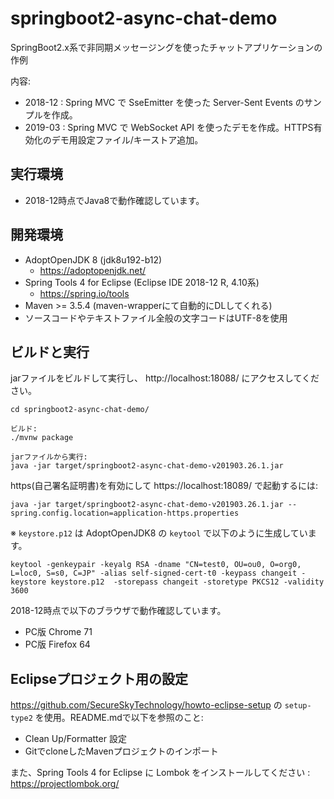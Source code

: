 # springboot2-async-chat-demo
SpringBoot2.x系で非同期メッセージングを使ったチャットアプリケーションの作例

内容:

* 2018-12 : Spring MVC で SseEmitter を使った Server-Sent Events のサンプルを作成。
* 2019-03 : Spring MVC で WebSocket API を使ったデモを作成。HTTPS有効化のデモ用設定ファイル/キーストア追加。

## 実行環境

* 2018-12時点でJava8で動作確認しています。

## 開発環境

* AdoptOpenJDK 8 (jdk8u192-b12)
  * https://adoptopenjdk.net/
* Spring Tools 4 for Eclipse (Eclipse IDE 2018-12 R, 4.10系)
  * https://spring.io/tools
* Maven >= 3.5.4 (maven-wrapperにて自動的にDLしてくれる)
* ソースコードやテキストファイル全般の文字コードはUTF-8を使用

## ビルドと実行

jarファイルをビルドして実行し、 http://localhost:18088/ にアクセスしてください。

```
cd springboot2-async-chat-demo/

ビルド:
./mvnw package

jarファイルから実行:
java -jar target/springboot2-async-chat-demo-v201903.26.1.jar
```

https(自己署名証明書)を有効にして https://localhost:18089/ で起動するには:

```
java -jar target/springboot2-async-chat-demo-v201903.26.1.jar --spring.config.location=application-https.properties
```

※ `keystore.p12` は AdoptOpenJDK8 の `keytool` で以下のように生成しています。

```
keytool -genkeypair -keyalg RSA -dname "CN=test0, OU=ou0, O=org0, L=loc0, S=s0, C=JP" -alias self-signed-cert-t0 -keypass changeit -keystore keystore.p12  -storepass changeit -storetype PKCS12 -validity 3600
```

2018-12時点で以下のブラウザで動作確認しています。

* PC版 Chrome 71
* PC版 Firefox 64

## Eclipseプロジェクト用の設定

https://github.com/SecureSkyTechnology/howto-eclipse-setup の `setup-type2` を使用。README.mdで以下を参照のこと:

* Clean Up/Formatter 設定
* GitでcloneしたMavenプロジェクトのインポート

また、Spring Tools 4 for Eclipse に Lombok をインストールしてください : https://projectlombok.org/

